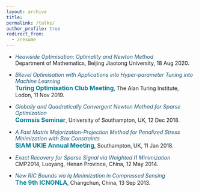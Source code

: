 ```yaml
---
layout: archive
title:  
permalink: /talks/
author_profile: true
redirect_from:
  - /resume
---
```


<style>
a:link {
  text-decoration: none;
}

a:visited {
  text-decoration: none;
}

a:hover {
  text-decoration: underline;
}

a:active {
  text-decoration: underline;
}
</style>


 * <a style="text-decoration:none; color:#225675" href='https://arxiv.org/abs/2007.15737' target="_blank"><i>Heaviside Optimisation: Optimality and Newton Method</i></a><br>
 Department of Mathematics, Beijing Jiaotong University, 18 Aug 2020.

 * <a style="text-decoration:none; color:#225675" href='https://shenglongzhou.github.io/files/Bilevel-optimisation-hyperparameter-tuning.pdf' target="_blank"><i>Bilevel Optimisation with Applications into Hyper-parameter Tuning into Machine Learning</i></a> <br>
 <a style="font-size: 16px; font-weight: bold; color:#007D98" href='https://turing-optimization.github.io/' target="_blank">Turing Optimisation Club Meeting</a>, The Alan Turing Institute, Lodon, 11 Nov 2019.

 * <a style="text-decoration:none; color:#225675" href='https://jmlr.org/papers/v22/19-026.html' target="_blank"><i>Globally and Quadratically Convergent Newton Method for Sparse Optimization</i></a><br>
<a style="font-size: 16px; font-weight: bold; color:#007D98" href='https://www.southampton.ac.uk/maths/news/seminars/2018/12/13-cormsis-seminar.page' target="_blank">Cormsis Seminar</a>, University of Southampton, UK, 12 Dec 2018.

* <a style="text-decoration:none; color:#225675" href='https://ieeexplore.ieee.org/document/8399531' target="_blank"><i>A Fast Matrix Majorization-Projection Method for Penalized Stress Minimization with Box Constraints</i></a><br>
<a style="font-size: 16px; font-weight: bold; color:#007D98" href='https://www.southampton.ac.uk/maths/news/seminars/2018/01/11-siam-seminar.page' target="_blank">SIAM UKIE Annual Meeting</a>, Southampton, UK, 11 Jan 2018.
 
* <a style="text-decoration:none; color:#225675" href='https://doi.org/10.1093/imaiai/iaw002' target="_blank"><i>Exact Recovery for Sparse Signal via Weighted l1 Minimization</i></a><br>
CMP2014, Luoyang, Henan Province, China, 12 May 2014. 

* <a style="text-decoration:none; color:#225675" href='https://arxiv.org/abs/1308.0455' target="_blank"><i>New RIC Bounds via lq Minimization in Compressed Sensing</i></a><br>
<a style="font-size: 16px; font-weight: bold; color:#007D98" href='http://lsec.cc.ac.cn/~icnonla13/index.htm' target="_blank">The 9th ICNONLA</a>, Changchun, China, 13 Sep 2013.
